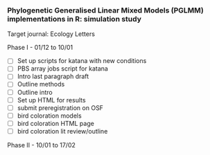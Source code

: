 ### Phylogenetic Generalised Linear Mixed Models (PGLMM) implementations in R: simulation study

Target journal: Ecology Letters

Phase I - 01/12 to 10/01

- [ ] Set up scripts for katana with new conditions
- [ ] PBS array jobs script for katana
- [ ] Intro last paragraph draft
- [ ] Outline methods
- [ ] Outline intro
- [ ] Set up HTML for results
- [ ] submit preregistration on OSF
- [ ] bird coloration models
- [ ] bird coloration HTML page
- [ ] bird coloration lit review/outline

Phase II - 10/01 to 17/02
